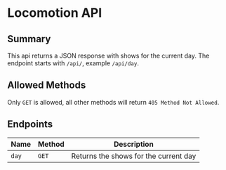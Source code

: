 # Locomotion API

## Summary

This api returns a JSON response with shows for the current day. The endpoint starts with `/api/`, example `/api/day`.

## Allowed Methods

Only `GET` is allowed, all other methods will return `405 Method Not Allowed`.

## Endpoints

| Name  | Method | Description                           |
| ----- | ------ | ------------------------------------- |
| `day` | `GET`  | Returns the shows for the current day |
